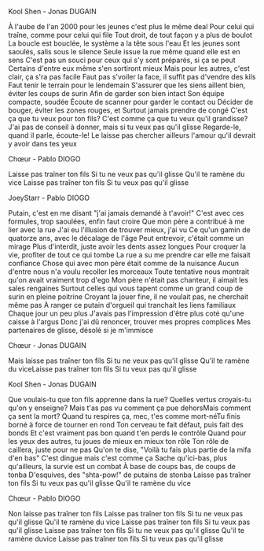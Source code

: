 Kool Shen - Jonas DUGAIN

À l'aube de l'an 2000 pour les jeunes c'est plus le même deal
Pour celui qui traîne, comme pour celui qui file
Tout droit, de tout façon y a plus de boulot
La boucle est bouclée, le système a la tête sous l'eau
Et les jeunes sont saoulés, salis sous le silence
Seule issue la rue même quand elle est en sens
C'est pas un souci pour ceux qui s'y sont préparés, si ça se peut
Certains d'entre eux même s'en sortiront mieux
Mais pour les autres, c'est clair, ça s'ra pas facile
Faut pas s'voiler la face, il suffit pas d'vendre des kils
Faut tenir le terrain pour le lendemain
S'assurer que les siens aillent bien, éviter les coups de surin
Afin de garder son bien intact
Son équipe compacte, soudée
Écoute de scanner pour garder le contact ou
Décider de bouger, éviter les zones rouges, et
Surtout jamais prendre de congé
C'est ça que tu veux pour ton fils?
C'est comme ça que tu veux qu'il grandisse?
J'ai pas de conseil à donner, mais si tu veux pas qu'il glisse
Regarde-le, quand il parle, écoute-le!
Le laisse pas chercher ailleurs l'amour qu'il devrait y avoir dans tes yeux

Chœur - Pablo DIOGO

Laisse pas traîner ton fils
Si tu ne veux pas qu'il glisse
Qu'il te ramène du vice
Laisse pas traîner ton fils
Si tu veux pas qu'il glisse

JoeyStarr - Pablo DIOGO

Putain, c'est en me disant "j'ai jamais demandé à t'avoir!"
C'est avec ces formules, trop saoulées, enfin faut croire
Que mon père a contribué à me lier avec la rue
J'ai eu l'illusion de trouver mieux, j'ai vu
Ce qu'un gamin de quatorze ans, avec le décalage de l'âge
Peut entrevoir, c'était comme un mirage
Plus d'interdit, juste avoir les dents assez longues
Pour croquer la vie, profiter de tout ce qui tombe
La rue a su me prendre car elle me faisait confiance
Chose qui avec mon père était comme de la nuisance
Aucun d'entre nous n'a voulu recoller les morceaux
Toute tentative nous montrait qu'on avait vraiment trop d'ego
Mon père n'était pas chanteur, il aimait les sales rengaines
Surtout celles qui vous tapent comme un grand coup de surin en pleine poitrine
Croyant la jouer fine, il ne voulait pas, ne cherchait même pas
À ranger ce putain d'orgueil qui tranchait les liens familiaux
Chaque jour un peu plus
J'avais pas l'impression d'être plus coté qu'une caisse à l'argus
Donc j'ai dû renoncer, trouver mes propres complices
Mes partenaires de glisse, désolé si je m'immisce

Chœur - Jonas DUGAIN

Mais laisse pas traîner ton fils
Si tu ne veux pas qu'il glisse
Qu'il te ramène du viceLaisse pas traîner ton fils
Si tu veux pas qu'il glisse

Kool Shen - Jonas DUGAIN

Que voulais-tu que ton fils apprenne dans la rue?
Quelles vertus croyais-tu qu'on y enseigne?
Mais t'as pas vu comment ça pue dehorsMais comment ça sent la mort?
Quand tu respires ça, mec, t'es comme mort-néTu finis borné à force de tourner en rond
Ton cerveau te fait défaut, puis fait des bonds
Et c'est vraiment pas bon quand t'en perds le contrôle
Quand pour les yeux des autres, tu joues de mieux en mieux ton rôle
Ton rôle de caillera, juste pour ne pas
Qu'on te dise, "Voilà tu fais plus partie de la mifa d'en bas"
C'est dingue mais c'est comme ça
Sache qu'ici-bas, plus qu'ailleurs, la survie est un combat
À base de coups bas, de coups de tonba
D'esquives, des "shta-pow!" de putains de stonba
Laisse pas traîner ton fils
Si tu veux pas qu'il glisse 
Qu'il te ramène du vice

Chœur - Pablo DIOGO

Non laisse pas traîner ton fils
Laisse pas traîner ton fils
Si tu ne veux pas qu'il glisse
Qu'il te ramène du vice
Laisse pas traîner ton fils
Si tu veux pas qu'il glisse
Laisse pas traîner ton fils
Si tu ne veux pas qu'il glisse
Qu'il te ramène duvice
Laisse pas traîner ton fils
Si tu veux pas qu'il glisse